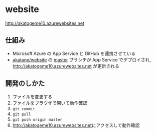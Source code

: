 # website

<http://akatogeme10.azurewebsites.net>

## 仕組み

-   Microsoft Azure の App Service と GitHub を連携させている
-   [akatane/website](https://github.com/akatane/website) の [master](https://github.com/akatane/website/tree/master) ブランチが App Service でデプロイされ, <http://akatogeme10.azurewebsites.net> が更新される

## 開発のしかた

1.  ファイルを変更する
2.  ファイルをブラウザで開いて動作確認
3.  `git commit`
4.  `git pull`
5.  `git push origin master`
6.  <http://akatogeme10.azurewebsites.net>にアクセスして動作確認
